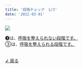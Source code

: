 ```yaml
---
title: '段階チェック　1/3'
date: '2022-03-01'
---
```

![](/images/a_03_.jpg)

➌は、[呼吸を整えられない段階です。 ]()   
③は、[呼吸を整えられる段階です。]()

　  
[ ↲ 戻る ](/posts/00)
